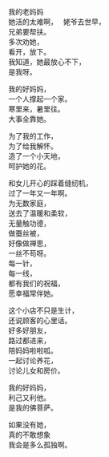 我的老妈妈   
她活的太难啊，        
姥爷去世早，    
兄弟要帮扶。      
多次劝她，  
看开，放下。     
我知道，她最放心不下，   
是我呀。  

我的好妈妈，  
一个人撑起一个家。  
寒里来，暑里往。  
大事全靠她。  

为了我的工作，  
为了给我解怀。  
造了一个小天地，  
呵护她的花。  

和女儿开心的踩着缝纫机，  
过了一年又一年啊。  
为无数家庭，  
送去了温暖和柔软，  
无量触功德，  
做蚕丝被，  
好像做禅思，  
一丝不苟呀。  
每一针，  
每一线，  
都有我们的祝福，  
愿幸福常伴她。  

这个小店不只是生计，  
还说顾客的心里话。  
好多好朋友，  
路过都进来，  
陪妈妈啦啦呱。  
一起讨论养花，  
讨论儿女和房价。  

我的好妈妈，  
利己又利他。  
是我的佛菩萨。  

如果没有她，    
真的不敢想象    
我会是多么孤独啊。    
